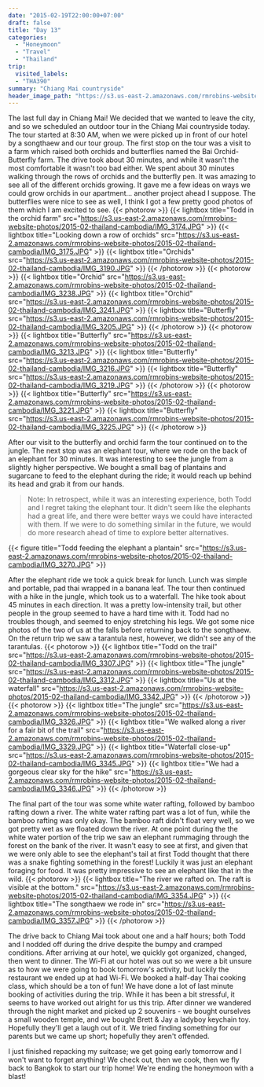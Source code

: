 ```yaml
---
date: "2015-02-19T22:00:00+07:00"
draft: false
title: "Day 13"
categories:
  - "Honeymoon"
  - "Travel"
  - "Thailand"
trip:
  visited_labels:
  - "THA390"
summary: "Chiang Mai countryside"
header_image_path: "https://s3.us-east-2.amazonaws.com/rmrobins-website-photos/2015-02-thailand-cambodia/IMG_3346.JPG"
---
```


The last full day in Chiang Mai! We decided that we wanted to leave the city, and so we scheduled an outdoor tour in the Chiang Mai countryside today. The tour started at 8:30 AM, when we were picked up in front of our hotel by a songthaew and our tour group. The first stop on the tour was a visit to a farm which raised both orchids and butterflies named the Bai Orchid-Butterfly farm. The drive took about 30 minutes, and while it wasn't the most comfortable it wasn't too bad either. We spent about 30 minutes walking through the rows of orchids and the butterfly pen. It was amazing to see all of the different orchids growing. It gave me a few ideas on ways we could grow orchids in our apartment... another project ahead I suppose. The butterflies were nice to see as well, I think I got a few pretty good photos of them which I am excited to see.
{{< photorow >}}
{{< lightbox title="Todd in the orchid farm" src="https://s3.us-east-2.amazonaws.com/rmrobins-website-photos/2015-02-thailand-cambodia/IMG_3174.JPG" >}}
{{< lightbox title="Looking down a row of orchids" src="https://s3.us-east-2.amazonaws.com/rmrobins-website-photos/2015-02-thailand-cambodia/IMG_3175.JPG" >}}
{{< lightbox title="Orchids" src="https://s3.us-east-2.amazonaws.com/rmrobins-website-photos/2015-02-thailand-cambodia/IMG_3190.JPG" >}}
{{< /photorow >}}
{{< photorow >}}
{{< lightbox title="Orchid" src="https://s3.us-east-2.amazonaws.com/rmrobins-website-photos/2015-02-thailand-cambodia/IMG_3238.JPG" >}}
{{< lightbox title="Orchid" src="https://s3.us-east-2.amazonaws.com/rmrobins-website-photos/2015-02-thailand-cambodia/IMG_3241.JPG" >}}
{{< lightbox title="Butterfly" src="https://s3.us-east-2.amazonaws.com/rmrobins-website-photos/2015-02-thailand-cambodia/IMG_3205.JPG" >}}
{{< /photorow >}}
{{< photorow >}}
{{< lightbox title="Butterfly" src="https://s3.us-east-2.amazonaws.com/rmrobins-website-photos/2015-02-thailand-cambodia/IMG_3213.JPG" >}}
{{< lightbox title="Butterfly" src="https://s3.us-east-2.amazonaws.com/rmrobins-website-photos/2015-02-thailand-cambodia/IMG_3216.JPG" >}}
{{< lightbox title="Butterfly" src="https://s3.us-east-2.amazonaws.com/rmrobins-website-photos/2015-02-thailand-cambodia/IMG_3219.JPG" >}}
{{< /photorow >}}
{{< photorow >}}
{{< lightbox title="Butterfly" src="https://s3.us-east-2.amazonaws.com/rmrobins-website-photos/2015-02-thailand-cambodia/IMG_3221.JPG" >}}
{{< lightbox title="Butterfly" src="https://s3.us-east-2.amazonaws.com/rmrobins-website-photos/2015-02-thailand-cambodia/IMG_3225.JPG" >}}
{{< /photorow >}}

After our visit to the butterfly and orchid farm the tour continued on to the jungle. The next stop was an elephant tour, where we rode on the back of an elephant for 30 minutes. It was interesting to see the jungle from a slightly higher perspective. We bought a small bag of plantains and sugarcane to feed to the elephant during the ride; it would reach up behind its head and grab it from our hands.

> Note: In retrospect, while it was an interesting experience, both Todd and I regret taking the elephant tour. It didn't seem like the elephants had a great life, and there were better ways we could have interacted with them. If we were to do something similar in the future, we would do more research ahead of time to explore better alternatives.

{{< figure title="Todd feeding the elephant a plantain" src="https://s3.us-east-2.amazonaws.com/rmrobins-website-photos/2015-02-thailand-cambodia/IMG_3270.JPG" >}}

After the elephant ride we took a quick break for lunch. Lunch was simple and portable, pad thai wrapped in a banana leaf. The tour then continued with a hike in the jungle, which took us to a waterfall. The hike took about 45 minutes in each direction. It was a pretty low-intensity trail, but other people in the group seemed to have a hard time with it. Todd had no troubles though, and seemed to enjoy stretching his legs. We got some nice photos of the two of us at the falls before returning back to the songthaew. On the return trip we saw a tarantula nest, however, we didn't see any of the tarantulas.
{{< photorow >}}
{{< lightbox title="Todd on the trail" src="https://s3.us-east-2.amazonaws.com/rmrobins-website-photos/2015-02-thailand-cambodia/IMG_3307.JPG" >}}
{{< lightbox title="The jungle" src="https://s3.us-east-2.amazonaws.com/rmrobins-website-photos/2015-02-thailand-cambodia/IMG_3312.JPG" >}}
{{< lightbox title="Us at the waterfall" src="https://s3.us-east-2.amazonaws.com/rmrobins-website-photos/2015-02-thailand-cambodia/IMG_3342.JPG" >}}
{{< /photorow >}}
{{< photorow >}}
{{< lightbox title="The jungle" src="https://s3.us-east-2.amazonaws.com/rmrobins-website-photos/2015-02-thailand-cambodia/IMG_3326.JPG" >}}
{{< lightbox title="We walked along a river for a fair bit of the trail" src="https://s3.us-east-2.amazonaws.com/rmrobins-website-photos/2015-02-thailand-cambodia/IMG_3329.JPG" >}}
{{< lightbox title="Waterfall close-up" src="https://s3.us-east-2.amazonaws.com/rmrobins-website-photos/2015-02-thailand-cambodia/IMG_3345.JPG" >}}
{{< lightbox title="We had a gorgeous clear sky for the hike" src="https://s3.us-east-2.amazonaws.com/rmrobins-website-photos/2015-02-thailand-cambodia/IMG_3346.JPG" >}}
{{< /photorow >}}

The final part of the tour was some white water rafting, followed by bamboo rafting down a river. The white water rafting part was a lot of fun, while the bamboo rafting was only okay. The bamboo raft didn't float very well, so we got pretty wet as we floated down the river. At one point during the the white water portion of the trip we saw an elephant rummaging through the forest on the bank of the river. It wasn't easy to see at first, and given that we were only able to see the elephant's tail at first Todd thought that there was a snake fighting something in the forest! Luckily it was just an elephant foraging for food. It was pretty impressive to see an elephant like that in the wild.
{{< photorow >}}
{{< lightbox title="The river we rafted on. The raft is visible at the bottom." src="https://s3.us-east-2.amazonaws.com/rmrobins-website-photos/2015-02-thailand-cambodia/IMG_3354.JPG" >}}
{{< lightbox title="The songthaew we rode in" src="https://s3.us-east-2.amazonaws.com/rmrobins-website-photos/2015-02-thailand-cambodia/IMG_3357.JPG" >}}
{{< /photorow >}}

The drive back to Chiang Mai took about one and a half hours; both Todd and I nodded off during the drive despite the bumpy and cramped conditions. After arriving at our hotel, we quickly got organized, changed, then went to dinner. The Wi-Fi at our hotel was out so we were a bit unsure as to how we were going to book tomorrow's activity, but luckily the restaurant we ended up at had Wi-Fi. We booked a half-day Thai cooking class, which should be a ton of fun! We have done a lot of last minute booking of activities during the trip. While it has been a bit stressful, it seems to have worked out alright for us this trip. After dinner we wandered through the night market and picked up 2 souvenirs - we bought ourselves a small wooden temple, and we bought Brett & Jay a ladyboy keychain toy. Hopefully they'll get a laugh out of it. We tried finding something for our parents but we came up short; hopefully they aren't offended.

I just finished repacking my suitcase; we get going early tomorrow and I won't want to forget anything! We check out, then we cook, then we fly back to Bangkok to start our trip home! We're ending the honeymoon with a blast!
